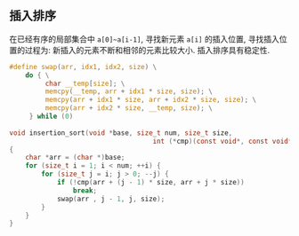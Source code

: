 ## 插入排序

在已经有序的局部集合中 `a[0]~a[i-1]`, 寻找新元素 `a[i]` 的插入位置, 寻找插入位置的过程为: 新插入的元素不断和相邻的元素比较大小. 插入排序具有稳定性.

```c
#define swap(arr, idx1, idx2, size) \
	do { \
		 char __temp[size]; \
		 memcpy(__temp, arr + idx1 * size, size); \
		 memcpy(arr + idx1 * size, arr + idx2 * size, size); \
		 memcpy(arr + idx2 * size, __temp, size); \
	 } while (0)
	 
void insertion_sort(void *base, size_t num, size_t size, 
									int (*cmp)(const void*, const void*))
{
	char *arr = (char *)base;
	for (size_t i = 1; i < num; ++i) {
		for (size_t j = i; j > 0; --j) {
			if (!cmp(arr + (j - 1) * size, arr + j * size))
				break;
			swap(arr , j - 1, j, size);
		}
	}
}
```